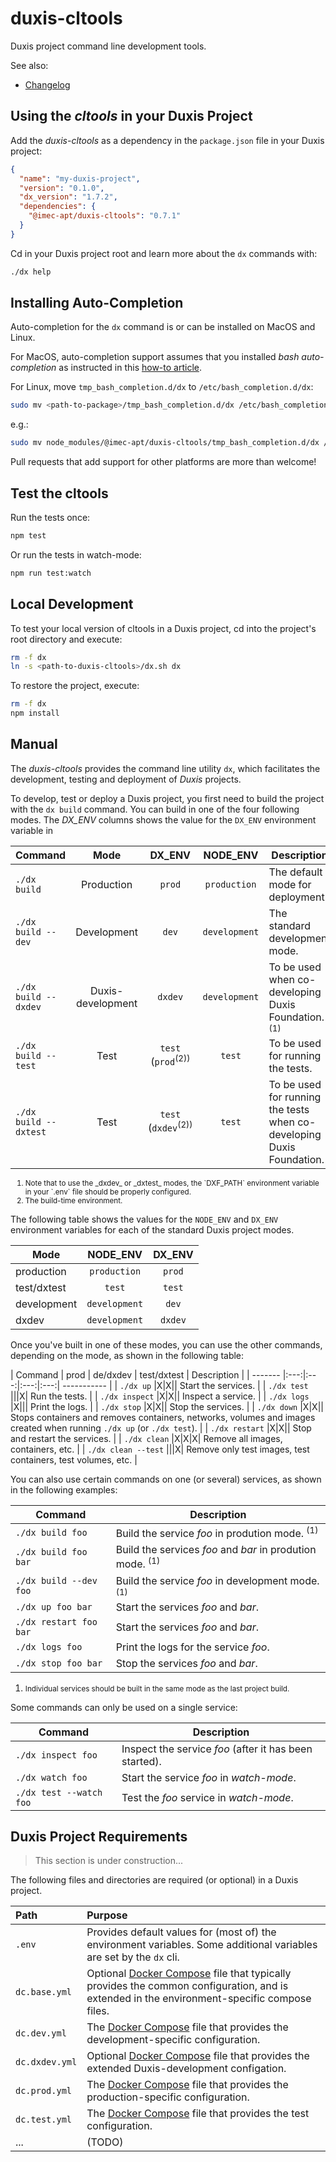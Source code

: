 # duxis-cltools

Duxis project command line development tools.

See also:

- [Changelog](CHANGELOG.md)



## Using the _cltools_ in your Duxis Project

Add the _duxis-cltools_ as a dependency in the `package.json` file in your Duxis project:

```json
{
  "name": "my-duxis-project",
  "version": "0.1.0",
  "dx_version": "1.7.2",
  "dependencies": {
    "@imec-apt/duxis-cltools": "0.7.1"
  }
}
```

Cd in your Duxis project root and learn more about the `dx` commands with:

```bash
./dx help
```



## Installing Auto-Completion

Auto-completion for the `dx` command is or can be installed on MacOS and Linux.

For MacOS, auto-completion support assumes that you installed _bash auto-completion_ as instructed in this [how-to article](https://iminds.atlassian.net/wiki/spaces/developers/pages/83132417).

For Linux, move `tmp_bash_completion.d/dx` to `/etc/bash_completion.d/dx`:

```bash
sudo mv <path-to-package>/tmp_bash_completion.d/dx /etc/bash_completion.d/dx
```

e.g.:

```bash
sudo mv node_modules/@imec-apt/duxis-cltools/tmp_bash_completion.d/dx /etc/bash_completion.d/dx
```

Pull requests that add support for other platforms are more than welcome!



## Test the cltools

Run the tests once:

```bash
npm test
```

Or run the tests in watch-mode:

```bash
npm run test:watch
```



## Local Development

To test your local version of cltools in a Duxis project, cd into the project's root directory and
execute:

```bash
rm -f dx
ln -s <path-to-duxis-cltools>/dx.sh dx
```

To restore the project, execute:

```bash
rm -f dx
npm install
```



## Manual

The _duxis-cltools_ provides the command line utility `dx`, which facilitates the development, testing and deployment of _Duxis_ projects.

To develop, test or deploy a Duxis project, you first need to build the project with the `dx build` command.
You can build in one of the four following modes.
The _DX\_ENV_ columns shows the value for the `DX_ENV` environment variable in 

| Command | Mode | DX_ENV | NODE_ENV | Description |
| ------- |:----:|:------:|:------:| ----------- |
| `./dx build` | Production | `prod` | `production` | The default mode for deployment. |
| `./dx build --dev` | Development | `dev` | `development`  | The standard development mode. |
| `./dx build --dxdev` | Duxis-development | `dxdev` | `development`  | To be used when co-developing Duxis Foundation. <sup>(1)</sup> |
| `./dx build --test` | Test | `test` (`prod`<sup>(2)</sub>) | `test` | To be used for running the tests. |
| `./dx build --dxtest` | Test | `test` (`dxdev`<sup>(2)</sub>) | `test` | To be used for running the tests when co-developing Duxis Foundation. |

<small><ol>
  <li>Note that to use the _dxdev_ or _dxtest_ modes, the `DXF_PATH` environment variable in your `.env` file should be properly configured.</li>
  <li>The build-time environment.</li>
</ol></small>

The following table shows the values for the `NODE_ENV` and `DX_ENV` environment variables for each of the standard Duxis project modes.

| Mode | NODE_ENV | DX_ENV |
| ---- |:--------:|:------:|
| production | `production` | `prod` |
| test/dxtest | `test` | `test` |
| development | `development` | `dev` |
| dxdev | `development` | `dxdev` |


Once you've built in one of these modes, you can use the other commands, depending on the mode, as shown in the following table:

| Command | prod | de/dxdev | test/dxtest | Description |
| ------- |:---:|:---:|:---:|:---:| ----------- |
| `./dx up` |X|X|| Start the services. |
| `./dx test` |||X| Run the tests. |
| `./dx inspect` |X|X|| Inspect a service. |
| `./dx logs` |X||| Print the logs. |
| `./dx stop` |X|X|| Stop the services. |
| `./dx down` |X|X|| Stops containers and removes containers, networks, volumes and images created when running `./dx up` (or `./dx test`). |
| `./dx restart` |X|X|| Stop and restart the services. |
| `./dx clean` |X|X|X| Remove all images, containers, etc. |
| `./dx clean --test` |||X| Remove only test images, test containers, test volumes, etc. |

You can also use certain commands on one (or several) services, as shown in the following examples:

| Command | Description |
| ------- | ----------- |
| `./dx build foo` | Build the service _foo_ in prodution mode. <sup>(1)</sup> |
| `./dx build foo bar` | Build the services _foo_ and _bar_ in prodution mode. <sup>(1)</sup> |
| `./dx build --dev foo` | Build the service _foo_ in development mode. <sup>(1)</sup> |
| `./dx up foo bar` | Start the services _foo_ and _bar_. |
| `./dx restart foo bar` | Start the services _foo_ and _bar_. |
| `./dx logs foo` | Print the logs for the service _foo_. |
| `./dx stop foo bar` | Stop the services _foo_ and _bar_. |

<small><ol><li>Individual services should be built in the same mode as the last project build.</li></ol></small>

Some commands can only be used on a single service:

| Command | Description |
| ------- | ----------- |
| `./dx inspect foo` | Inspect the service _foo_ (after it has been started). |
| `./dx watch foo` | Start the service _foo_ in _watch-mode_. |
| `./dx test --watch foo` | Test the _foo_ service in _watch-mode_. |



## Duxis Project Requirements

> This section is under construction...

The following files and directories are required (or optional) in a Duxis project.

| Path | Purpose |
|:---- |:------- |
| `.env` | Provides default values for (most of) the environment variables. Some additional variables are set by the `dx` cli. |
| `dc.base.yml` | Optional [Docker Compose][] file that typically provides the common configuration, and is extended in the environment-specific compose files. |
| `dc.dev.yml` | The [Docker Compose][] file that provides the development-specific configuration. |
| `dc.dxdev.yml` | Optional [Docker Compose][] file that provides the extended Duxis-development configation. |
| `dc.prod.yml` | The [Docker Compose][] file that provides the production-specific configuration. |
| `dc.test.yml` | The [Docker Compose][] file that provides the test configuration. |
| ... | (TODO) |




[Docker Compose]: https://docs.docker.com/compose/
[Mocha]: https://mochajs.org
